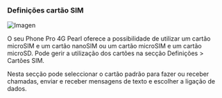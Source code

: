 ### Definições cartão SIM

![Imagen](http://static.energysistem.com/images/manuals/42500/5710f3494744e.jpg)

O seu Phone Pro 4G Pearl oferece a possibilidade de utilizar um cartão microSIM e um cartão nanoSIM ou um cartão microSIM e um cartão microSD. Pode gerir a utilização dos cartões na secção Definições > Cartões SIM.

Nesta secção pode seleccionar o cartão padrão para fazer ou receber chamadas, enviar e receber mensagens de texto e escolher a ligação de dados.

